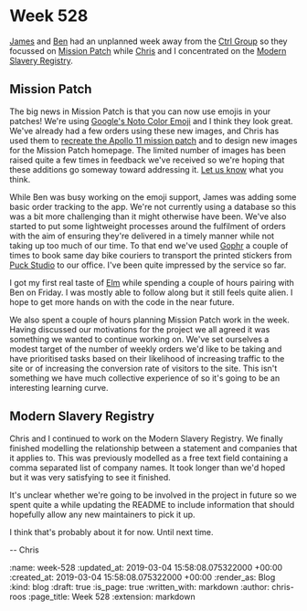 Week 528
========

[James][james-mead] and [Ben][ben-griffiths] had an unplanned week away from the [Ctrl Group][ctrl-group] so they focussed on [Mission Patch][mission-patch] while [Chris][chris-lowis] and I concentrated on the [Modern Slavery Registry][modern-slavery-registry].

## Mission Patch

The big news in Mission Patch is that you can now use emojis in your patches! We're using [Google's Noto Color Emoji][google-noto-emoji] and I think they look great. We've already had a few orders using these new images, and Chris has used them to [recreate the Apollo 11 mission patch][tweet-apollo-11-mission-patch] and to design new images for the Mission Patch homepage. The limited number of images has been raised quite a few times in feedback we've received so we're hoping that these additions go someway toward addressing it. [Let us know][mission-patch-contact] what you think.

While Ben was busy working on the emoji support, James was adding some basic order tracking to the app. We're not currently using a database so this was a bit more challenging than it might otherwise have been. We've also started to put some lightweight processes around the fulfilment of orders with the aim of ensuring they're delivered in a timely manner while not taking up too much of our time. To that end we've used [Gophr][gohpr] a couple of times to book same day bike couriers to transport the printed stickers from [Puck Studio][puck-studio] to our office. I've been quite impressed by the service so far.

I got my first real taste of [Elm][elm] while spending a couple of hours pairing with Ben on Friday. I was mostly able to follow along but it still feels quite alien. I hope to get more hands on with the code in the near future.

We also spent a couple of hours planning Mission Patch work in the week. Having discussed our motivations for the project we all agreed it was something we wanted to continue working on. We've set ourselves a modest target of the number of weekly orders we'd like to be taking and have prioritised tasks based on their likelihood of increasing traffic to the site or of increasing the conversion rate of visitors to the site. This isn't something we have much collective experience of so it's going to be an interesting learning curve.

## Modern Slavery Registry

Chris and I continued to work on the Modern Slavery Registry. We finally finished modelling the relationship between a statement and companies that it applies to. This was previously modelled as a free text field containing a comma separated list of company names. It took longer than we'd hoped but it was very satisfying to see it finished.

It's unclear whether we're going to be involved in the project in future so we spent quite a while updating the README to include information that should hopefully allow any new maintainers to pick it up.

I think that's probably about it for now. Until next time.

-- Chris

[ben-griffiths]: /ben-griffiths
[chris-lowis]: /chris-lowis
[ctrl-group]: https://www.ctrl-group.com/
[elm]: https://elm-lang.org/
[gohpr]: https://uk.gophr.com/
[google-noto-emoji]: https://www.google.com/get/noto/help/emoji/
[james-mead]: /james-mead
[mission-patch-contact]: mailto:contact@mission-patch.com
[mission-patch]: https://mission-patch.com/
[modern-slavery-registry]: https://www.modernslaveryregistry.org/
[puck-studio]: https://www.puckstudio.co.uk/
[tweet-apollo-11-mission-patch]: https://twitter.com/chrislowis/status/1101511010278625280

:name: week-528
:updated_at: 2019-03-04 15:58:08.075322000 +00:00
:created_at: 2019-03-04 15:58:08.075322000 +00:00
:render_as: Blog
:kind: blog
:draft: true
:is_page: true
:written_with: markdown
:author: chris-roos
:page_title: Week 528
:extension: markdown
